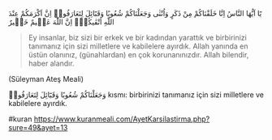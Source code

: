 >
يَٓا اَيُّهَا النَّاسُ اِنَّا خَلَقْنَاكُمْ مِنْ ذَكَرٍ وَاُنْثٰى وَجَعَلْنَاكُمْ شُعُوبًا وَقَبَٓائِلَ لِتَعَارَفُواۜ اِنَّ اَكْرَمَكُمْ عِنْدَ اللّٰهِ اَتْقٰيكُمْۜ اِنَّ اللّٰهَ  عَل۪يمٌ خَب۪يرٌ

> Ey insanlar, biz sizi bir erkek ve bir kadından yarattık ve birbirinizi tanımanız için sizi milletlere ve kabilelere ayırdık. Allah yanında en üstün olanınız, (günahlardan) en çok korunanınızdır. Allah bilendir, haber alandır.

(Süleyman Ateş Meali)

وَجَعَلْنَاكُمْ شُعُوبًا وَقَبَٓائِلَ لِتَعَارَفُواۜ
kısmı: birbirinizi tanımanız için sizi milletlere ve kabilelere ayırdık.

#kuran
https://www.kuranmeali.com/AyetKarsilastirma.php?sure=49&ayet=13